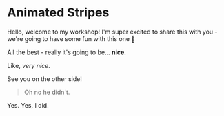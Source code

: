 # Animated Stripes

Hello, welcome to my workshop! I'm super excited to share this with you - we're going to have some fun with this one 🎉

All the best - really it's going to be... **nice**.

Like, _very nice_.

See you on the other side!

> Oh no he didn't.

Yes. Yes, I did.
